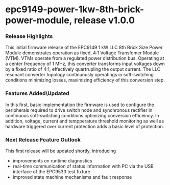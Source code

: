 # epc9149-power-1kw-8th-brick-power-module, release v1.0.0

### Release Highlights

This initial firmware release of the EPC9149 1 kW LLC 8th Brick Size Power Module demonstrates operation as fixed, 4:1 Voltage Transfomer Module (VTM). VTMs operate from a regulated power distribution bus. Operating at a center frequency of 1 MHz, this converter transforms input voltages down by a fixed ratio of 4:1, effectively quartrupling the output current. The LLC resonant converter topology continuously operatings in soft-switching conditions minimizing losses, maximizing efficiency of this conversion step.

### Features Added\Updated

In this first, basic implementation the firmware is used to configure the peripherals required to drive switch node and synchronous rectifier in continuous soft-switching conditions optimizing conversion efficeincy. In addition, voltage, current and tempperature threshold monitoring as well as hardware triggered over current protection adds a basic level of protection.

### Next Release Feature Outlook

This first release will be updated shortly, introducing 

- improvements on runtime diagnostics
- real-time communication of status information with PC via the USB interface of the EPC9533 test fixture
- improved state machine mechanisms and fault response

